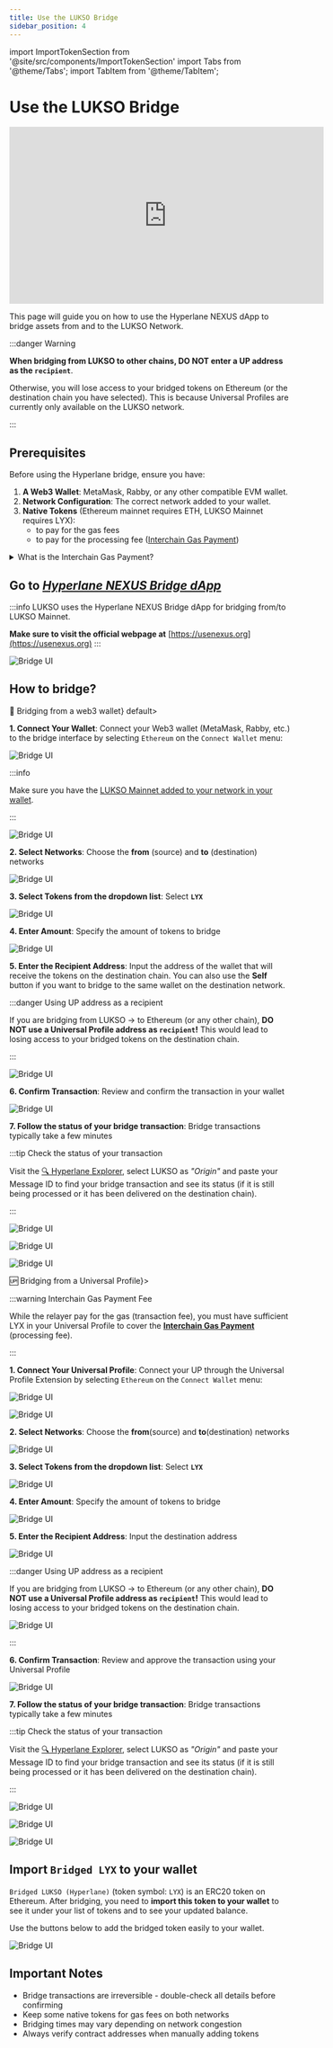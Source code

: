 ```yaml
---
title: Use the LUKSO Bridge
sidebar_position: 4
---
```


import ImportTokenSection from '@site/src/components/ImportTokenSection'
import Tabs from '@theme/Tabs';
import TabItem from '@theme/TabItem';

# Use the LUKSO Bridge

<div class="video-container">
<iframe width="560" height="315" src="https://www.youtube.com/embed/U_8Zlhk7aPU?si=Mc9Eo_2coY7LcNCm" title="YouTube video player" frameborder="0" allow="accelerometer; autoplay; clipboard-write; encrypted-media; gyroscope; picture-in-picture; web-share" referrerpolicy="strict-origin-when-cross-origin" allowfullscreen></iframe>
</div>

This page will guide you on how to use the Hyperlane NEXUS dApp to bridge assets from and to the LUKSO Network.

:::danger Warning

**When bridging from LUKSO to other chains, DO NOT enter a UP address as the `recipient`**.

Otherwise, you will lose access to your bridged tokens on Ethereum (or the destination chain you have selected). This is because Universal Profiles are currently only available on the LUKSO network.

:::

## Prerequisites

Before using the Hyperlane bridge, ensure you have:

1. **A Web3 Wallet**: MetaMask, Rabby, or any other compatible EVM wallet.
2. **Network Configuration**: The correct network added to your wallet.
3. **Native Tokens** (Ethereum mainnet requires ETH, LUKSO Mainnet requires LYX):
   - to pay for the gas fees
   - to pay for the processing fee ([Interchain Gas Payment](https://docs.hyperlane.xyz/docs/protocol/core/interchain-gas-payment#interchain-gas-payments))

<details>
  <summary>What is the Interchain Gas Payment?</summary>

When performing a bridge transaction, Hyperlane require users to pay a processing fee called an _“interchain gas payment”_ (IGP) in the form of native tokens.

These funds go directly to Hyperlane relayers that use them to pay for the gas fee when processing the final bridge transaction on the destination chain.

Users can see the IGP amount required to pay in the UI before confirming the bridge transaction.

Note that these fees are not accumulated by any specific parties. They are cross-chain bridging fee part of the Hyperlane cross-chain messaging protocol and solely used for processing bridge transactions.

</details>

## Go to [_Hyperlane NEXUS Bridge dApp_](https://usenexus.org/?origin=lukso&destination=ethereum&token=0xC210B2cB65ed3484892167F5e05F7ab496Ab0598)

:::info
LUKSO uses the Hyperlane NEXUS Bridge dApp for bridging from/to LUKSO Mainnet.

**Make sure to visit the official webpage at** [https://usenexus.org](https://usenexus.org)
:::

![Bridge UI](../../../static/img/general/how-to/use-lukso-bridge/bridge_home.png)

## How to bridge?

<Tabs>
  <TabItem value="eoa" label={<h3>👝 Bridging from a web3 wallet</h3>} default>

**1. Connect Your Wallet**: Connect your Web3 wallet (MetaMask, Rabby, etc.) to the bridge interface by selecting `Ethereum` on the `Connect Wallet` menu:

![Bridge UI](../../../static/img/general/how-to/use-lukso-bridge/connect-wallet.png)

:::info

Make sure you have the [LUKSO Mainnet added to your network in your wallet](/general/supported-wallets/wallet-support.md#is-there-a-faster-way).

:::

![Bridge UI](../../../static/img/general/how-to/use-lukso-bridge/bridge_connect_eoa.png)

**2. Select Networks**: Choose the **from** (source) and **to** (destination) networks

![Bridge UI](../../../static/img/general/how-to/use-lukso-bridge/eoa_from_to.png)

**3. Select Tokens from the dropdown list**: Select **`LYX`**

![Bridge UI](../../../static/img/general/how-to/use-lukso-bridge/eoa_token.png)

**4. Enter Amount**: Specify the amount of tokens to bridge

![Bridge UI](../../../static/img/general/how-to/use-lukso-bridge/eoa_amount.png)

**5. Enter the Recipient Address**: Input the address of the wallet that will receive the tokens on the destination chain. You can also use the <strong>Self</strong> button if you want to bridge to the same wallet on the destination network.

:::danger Using UP address as a recipient

If you are bridging from LUKSO -> to Ethereum (or any other chain), **DO NOT use a Universal Profile address as `recipient`!** This would lead to losing access to your bridged tokens on the destination chain.

:::

![Bridge UI](../../../static/img/general/how-to/use-lukso-bridge/eoa_destination.png)

**6. Confirm Transaction**: Review and confirm the transaction in your wallet

![Bridge UI](../../../static/img/general/how-to/use-lukso-bridge/eoa_send.png)

**7. Follow the status of your bridge transaction**: Bridge transactions typically take a few minutes

:::tip Check the status of your transaction

Visit the [🔍 Hyperlane Explorer](https://explorer.hyperlane.xyz/?origin=lukso), select LUKSO as _"Origin"_ and paste your Message ID to find your bridge transaction and see its status (if it is still being processed or it has been delivered on the destination chain).

:::

![Bridge UI](../../../static/img/general/how-to/use-lukso-bridge/eoa_message.png)

![Bridge UI](../../../static/img/general/how-to/use-lukso-bridge/hyperlane_explorer_message_id_field.png)

![Bridge UI](../../../static/img/general/how-to/use-lukso-bridge/hyperlane_explorer_bridge_tx_details.png)

  </TabItem>
  <TabItem value="up" label={<h3>🆙 Bridging from a Universal Profile</h3>}>

:::warning Interchain Gas Payment Fee

While the relayer pay for the gas (transaction fee), you must have sufficient LYX in your Universal Profile to cover the **[Interchain Gas Payment](#prerequisites)** (processing fee).

:::

**1. Connect Your Universal Profile**: Connect your UP through the Universal Profile Extension by selecting `Ethereum` on the `Connect Wallet` menu:

![Bridge UI](../../../static/img/general/how-to/use-lukso-bridge/connect-wallet.png)

![Bridge UI](../../../static/img/general/how-to/use-lukso-bridge/bridge_connect_up.png)

**2. Select Networks**: Choose the **from**(source) and **to**(destination) networks

![Bridge UI](../../../static/img/general/how-to/use-lukso-bridge/up_from_to.png)

**3. Select Tokens from the dropdown list**: Select **`LYX`**

![Bridge UI](../../../static/img/general/how-to/use-lukso-bridge/up_token.png)

**4. Enter Amount**: Specify the amount of tokens to bridge

![Bridge UI](../../../static/img/general/how-to/use-lukso-bridge/up_amount.png)

**5. Enter the Recipient Address**: Input the destination address

![Bridge UI](../../../static/img/general/how-to/use-lukso-bridge/up_destination.png)

:::danger Using UP address as a recipient

If you are bridging from LUKSO -> to Ethereum (or any other chain), **DO NOT use a Universal Profile address as `recipient`!** This would lead to losing access to your bridged tokens on the destination chain.

![Bridge UI](../../../static/img/general/how-to/use-lukso-bridge/up_destination_warning.png)

:::

**6. Confirm Transaction**: Review and approve the transaction using your Universal Profile

![Bridge UI](../../../static/img/general/how-to/use-lukso-bridge/up_send.png)

**7. Follow the status of your bridge transaction**: Bridge transactions typically take a few minutes

:::tip Check the status of your transaction

Visit the [🔍 Hyperlane Explorer](https://explorer.hyperlane.xyz/?origin=lukso), select LUKSO as _"Origin"_ and paste your Message ID to find your bridge transaction and see its status (if it is still being processed or it has been delivered on the destination chain).

:::

![Bridge UI](../../../static/img/general/how-to/use-lukso-bridge/eoa_message.png)

![Bridge UI](../../../static/img/general/how-to/use-lukso-bridge/hyperlane_explorer_message_id_field.png)

![Bridge UI](../../../static/img/general/how-to/use-lukso-bridge/hyperlane_explorer_bridge_tx_details.png)

  </TabItem>
</Tabs>

## Import `Bridged LYX` to your wallet

`Bridged LUKSO (Hyperlane)` (token symbol: `LYX`) is an ERC20 token on Ethereum. After bridging, you need to **import this token to your wallet** to see it under your list of tokens and to see your updated balance.

Use the buttons below to add the bridged token easily to your wallet.

<ImportTokenSection />

![Bridge UI](../../../static/img/general/how-to/use-lukso-bridge/import_token.gif)

## Important Notes

- Bridge transactions are irreversible - double-check all details before confirming
- Keep some native tokens for gas fees on both networks
- Bridging times may vary depending on network congestion
- Always verify contract addresses when manually adding tokens
